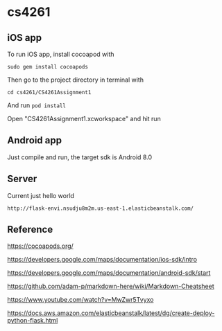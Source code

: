 # cs4261
## iOS app
To run iOS app, install cocoapod with


`sudo gem install cocoapods`


Then go to the project directory in terminal with 


`cd cs4261/CS4261Assignment1`


And run `pod install`


Open "CS4261Assignment1.xcworkspace" and hit run

## Android app
Just compile and run, the target sdk is Android 8.0


## Server
Current just hello world

`http://flask-envi.nsudju8m2m.us-east-1.elasticbeanstalk.com/`

## Reference
https://cocoapods.org/

https://developers.google.com/maps/documentation/ios-sdk/intro

https://developers.google.com/maps/documentation/android-sdk/start

https://github.com/adam-p/markdown-here/wiki/Markdown-Cheatsheet

https://www.youtube.com/watch?v=MwZwr5Tvyxo

https://docs.aws.amazon.com/elasticbeanstalk/latest/dg/create-deploy-python-flask.html

